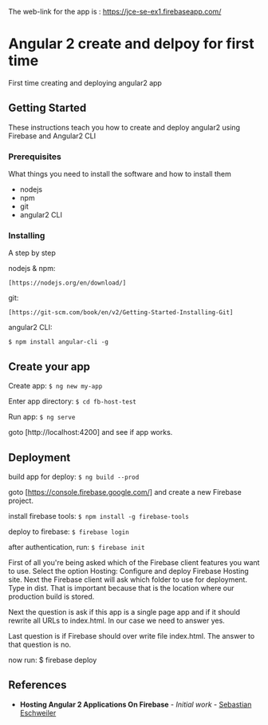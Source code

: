 
The web-link for the app is : https://jce-se-ex1.firebaseapp.com/

# Angular 2 create and delpoy for first time

First time creating and deploying angular2 app

## Getting Started

These instructions teach you how to create and deploy angular2 using Firebase and Angular2 CLI

### Prerequisites

What things you need to install the software and how to install them

- nodejs
- npm
- git
- angular2 CLI


### Installing

A step by step 

nodejs & npm:
```
[https://nodejs.org/en/download/]
```

git:
```
[https://git-scm.com/book/en/v2/Getting-Started-Installing-Git]
```

angular2 CLI:
```
$ npm install angular-cli -g
```


## Create your app

Create app: 
```$ ng new my-app```

Enter app directory: 
```$ cd fb-host-test```

Run app: 
```$ ng serve```


goto [http://localhost:4200] and see if app works.

## Deployment
build app for deploy:
```$ ng build --prod```

goto [https://console.firebase.google.com/] and create a new Firebase project.

install firebase tools:
 ```$ npm install -g firebase-tools```

deploy to firebase:
```$ firebase login```

after authentication, run:
```$ firebase init```

First of all you're being asked which of the Firebase client features you want to use. Select the option Hosting: Configure and deploy Firebase Hosting site. Next the Firebase client will ask which folder to use for deployment. Type in dist. That is important because that is the location where our production build is stored. 
 
Next the question is ask if this app is a single page app and if it should rewrite all URLs to index.html. In our case we need to answer yes. 
 
Last question is if Firebase should over write file index.html. The answer to that question is no.


now run:
 $ firebase deploy

## References

* **Hosting Angular 2 Applications On Firebase** - *Initial work* - [Sebastian Eschweiler](https://medium.com/codingthesmartway-com-blog/hosting-angular-2-applications-on-firebase-f194688c978d#.gt2pkhomp)
